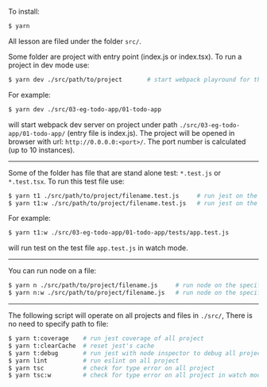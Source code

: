 
To install:

```bash
$ yarn
```

All lesson are filed under the folder `src/`.

Some folder are project with entry point (index.js or index.tsx). To run a project in dev mode use:

```bash
$ yarn dev ./src/path/to/project       # start webpack playround for the specified project
```

For example:

```bash
$ yarn dev ./src/03-eg-todo-app/01-todo-app
```

will start webpack dev server on project under path `./src/03-eg-todo-app/01-todo-app/` (entry file is index.js). The project will be opened in browser with url: `http://0.0.0.0:<port>/`.
The port number is calculated (up to 10 instances).

----

Some of the folder has file that are stand alone test: `*.test.js` or `*.test.tsx`. To run this test file use:

```bash
$ yarn t1 ./src/path/to/project/filename.test.js     # run jest on the specified file in path
$ yarn t1:w ./src/path/to/project/filename.test.js   # run jest on the specified file in path in watch mode
```

For example:
```bash
$ yarn t1:w ./src/03-eg-todo-app/01-todo-app/tests/app.test.js
```

will run test on the test file `app.test.js` in watch mode.

-----

You can run node on a file:

```bash
$ yarn n ./src/path/to/project/filename.js     # run node on the specified file in path
$ yarn n:w ./src/path/to/project/filename.js   # run node on the specified file in path in watch mode
```

-----

The following script will operate on all projects and files in `./src/`, There is no need to specify path to file:

```bash
$ yarn t:coverage    # run jest coverage of all project
$ yarn t:clearCache  # reset jest's cache
$ yarn t:debug       # run jest with node inspector to debug all project (more details at: https://nodejs.org/en/docs/guides/debugging-getting-started/)
$ yarn lint          # run eslint on all project
$ yarn tsc           # check for type error on all project
$ yarn tsc:w         # check for type error on all project in watch mode
```




